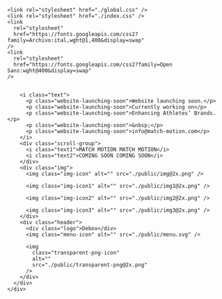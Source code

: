 <!DOCTYPE html>
<html>
  <head>
    <meta charset="utf-8" />
    <meta name="viewport" content="initial-scale=1, width=device-width" />

    <link rel="stylesheet" href="./global.css" />
    <link rel="stylesheet" href="./index.css" />
    <link
      rel="stylesheet"
      href="https://fonts.googleapis.com/css2?family=Archivo:ital,wght@1,400&display=swap"
    />
    <link
      rel="stylesheet"
      href="https://fonts.googleapis.com/css2?family=Open Sans:wght@400&display=swap"
    />
  </head>
  <body>
    <div class="header-5">
      <div class="header-51">
        <img class="arrow-icon" alt="" src="./public/arrow.svg" />

        <i class="text">
          <p class="website-launching-soon">Website launching soon.</p>
          <p class="website-launching-soon">Currently working on</p>
          <p class="website-launching-soon">Enhancing Athletes’ Brands.</p>
          <p class="website-launching-soon">&nbsp;</p>
          <p class="website-launching-soon">info@match-motion.com</p>
        </i>
        <div class="scroll-group">
          <i class="text1">MATCH MOTION MATCH MOTION</i>
          <i class="text2">COMING SOON COMING SOON</i>
        </div>
        <div class="img">
          <img class="img-icon" alt="" src="./public/img@2x.png" />

          <img class="img-icon1" alt="" src="./public/img1@2x.png" />

          <img class="img-icon2" alt="" src="./public/img2@2x.png" />

          <img class="img-icon3" alt="" src="./public/img3@2x.png" />
        </div>
        <div class="header">
          <div class="logo">Debox</div>
          <img class="menu-icon" alt="" src="./public/menu.svg" />

          <img
            class="transparent-png-icon"
            alt=""
            src="./public/transparent-png@2x.png"
          />
        </div>
      </div>
    </div>
  </body>
</html>
